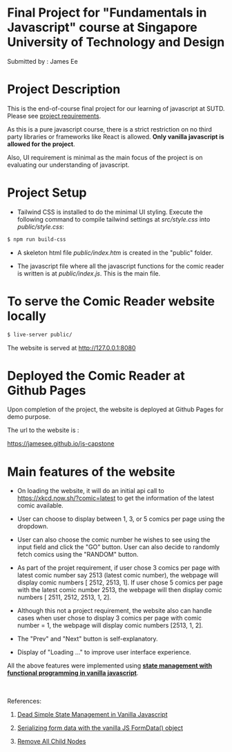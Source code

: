 # Final Project for "Fundamentals in Javascript" course at Singapore University of Technology and Design

Submitted by : James Ee


# Project Description

This is the end-of-course final project for our learning of javascript at SUTD. Please see [project requirements](images/assessment-plan.pdf).


As this is a pure javascript course, there is a strict restriction on no third party libraries or frameworks like React is allowed. **Only vanilla javascript is allowed for the project**.

Also, UI requirement is minimal as the main focus of the project is on evaluating our understanding of javascript.

# Project Setup

* Tailwind CSS is installed to do the minimal UI styling. Execute the following command to compile tailwind settings at *src/style.css* into *public/style.css*:
```bash
$ npm run build-css
```

* A skeleton html file *public/index.htm* is created in the "public" folder.

* The javascript file where all the javascript functions for the comic reader is written is at *public/index.js*. This is the main file.

# To serve the Comic Reader website locally

```bash
$ live-server public/
```
The website is served at http://127.0.0.1:8080

# Deployed the Comic Reader at Github Pages

Upon completion of the project, the website is deployed at Github Pages for demo purpose. 

The url to the website is :

https://jamesee.github.io/js-capstone

# Main features of the website

* On loading the website, it will do an initial api call to https://xkcd.now.sh/?comic=latest to get the information of the latest comic available. 

* User can choose to display between 1, 3, or 5 comics per page using the dropdown.

* User can also choose the comic number he wishes to see using the input field and click the "GO" button. User can also decide to randomly fetch comics using the "RANDOM" button.

* As part of the projet requirement, if user chose 3 comics per page with latest comic number say 2513 (latest comic number), the webpage will display comic numbers [ 2512, 2513, 1]. If user chose 5 comics per page with the latest comic number 2513, the webpage will then display comic numbers [ 2511, 2512, 2513, 1, 2].

* Although this not a project requirement, the website also can handle cases when user chose to display 3 comics per page with comic number = 1, the webpage will display comic numbers [2513, 1, 2]. 

* The "Prev" and "Next" button is self-explanatory.

* Display of "Loading ..." to improve user interface experience.

All the above features were implemented using <u>**state management with functional programming in vanilla javascript**</u>. 

<br><br>
References: <br>

1. [Dead Simple State Management in Vanilla Javascript](https://dev.to/vijaypushkin/dead-simple-state-management-in-vanilla-javascript-24p0)

2. [Serializing form data with the vanilla JS FormData() object](https://gomakethings.com/serializing-form-data-with-the-vanilla-js-formdata-object/)

3. [Remove All Child Nodes](https://www.javascripttutorial.net/dom/manipulating/remove-all-child-nodes/)